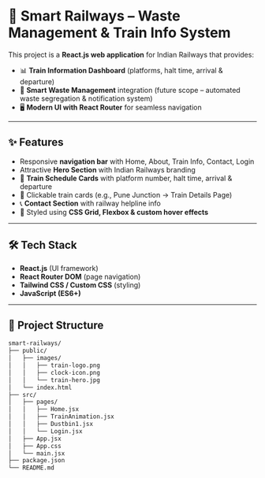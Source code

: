 # 🚆 Smart Railways – Waste Management & Train Info System  

This project is a **React.js web application** for Indian Railways that provides:  
- 📊 **Train Information Dashboard** (platforms, halt time, arrival & departure)  
- 🚮 **Smart Waste Management** integration (future scope – automated waste segregation & notification system)  
- 🖥️ **Modern UI with React Router** for seamless navigation  

---

## ✨ Features
- Responsive **navigation bar** with Home, About, Train Info, Contact, Login  
- Attractive **Hero Section** with Indian Railways branding  
- 📅 **Train Schedule Cards** with platform number, halt time, arrival & departure  
- 🔗 Clickable train cards (e.g., Pune Junction → Train Details Page)  
- 📞 **Contact Section** with railway helpline info  
- 🎨 Styled using **CSS Grid, Flexbox & custom hover effects**  

---

## 🛠️ Tech Stack
- **React.js** (UI framework)  
- **React Router DOM** (page navigation)  
- **Tailwind CSS / Custom CSS** (styling)  
- **JavaScript (ES6+)** 

---

## 📂 Project Structure

```bash
smart-railways/
├── public/
│   ├── images/
│   │   ├── train-logo.png
│   │   ├── clock-icon.png
│   │   └── train-hero.jpg
│   └── index.html
├── src/
│   ├── pages/
│   │   ├── Home.jsx
│   │   ├── TrainAnimation.jsx
│   │   ├── Dustbin1.jsx
│   │   └── Login.jsx
│   ├── App.jsx
│   ├── App.css
│   └── main.jsx
├── package.json
└── README.md

